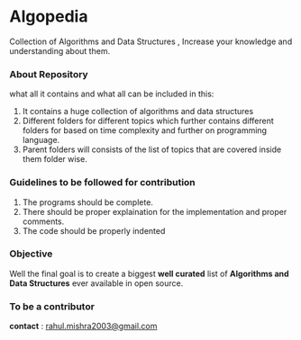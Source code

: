# Algopedia
Collection of Algorithms and Data Structures , Increase your knowledge and understanding about them.

### About Repository

what all it contains and what all can be included in this:

1. It contains a huge collection of algorithms and data structures
2. Different folders for different topics which further contains different folders for based on time complexity and further on programming language. 
3. Parent folders will consists of the list of topics that are covered inside them folder wise.

### Guidelines to be followed for contribution

1. The programs should be complete.
2. There should be proper explaination for the implementation and proper comments.
3. The code should be properly indented

### Objective 
Well the final goal is to create a biggest __well curated__ list of __Algorithms and Data Structures__ ever available in open source.


### To be a contributor
__contact__ : rahul.mishra2003@gmail.com
